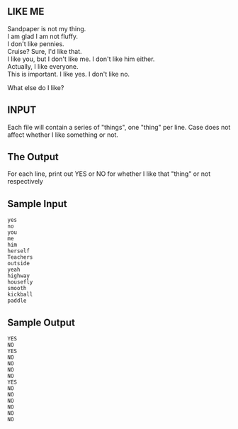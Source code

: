 <!-- RATING: HARD -->
<!-- NAME: LIKE ME HARD -->
## LIKE ME

Sandpaper is not my thing.<br>
I am glad I am not fluffy.<br>
I don't like pennies.<br>
Cruise? Sure, I'd like that.<br>
I like you, but I don't like me. I don't like him either.<br>
Actually, I like everyone.<br>
This is important. I like yes. I don't like no.<br>

What else do I like?

## INPUT
Each file will contain a series of "things", one "thing" per line. Case does not affect whether I like something or not.

## The Output
For each line, print out YES or NO for whether I like that "thing" or not respectively

## Sample Input
	yes
	no
	you
	me
	him
	herself
	Teachers
	outside
	yeah
	highway
	housefly
	smooth
	kickball
	paddle

## Sample Output
	YES
	NO
	YES
	NO
	NO
	NO
	NO
	YES
	NO
	NO
	NO
	NO
	NO
	NO
